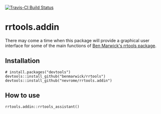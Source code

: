 [![Travis-CI Build Status](https://travis-ci.org/nevrome/rrtools.addin.svg?branch=master)](https://travis-ci.org/nevrome/rrtools.addin)

# rrtools.addin

There may come a time when this package will provide a graphical user interface for some of the main functions of [Ben Marwick's rrtools package](https://github.com/benmarwick/rrtools).

## Installation

```
# install.packages("devtools")
devtools::install_github("benmarwick/rrtools")
devtools::install_github("nevrome/rrtools.addin")
```

## How to use

```
rrtools.addin::rrtools_assistant()
```
